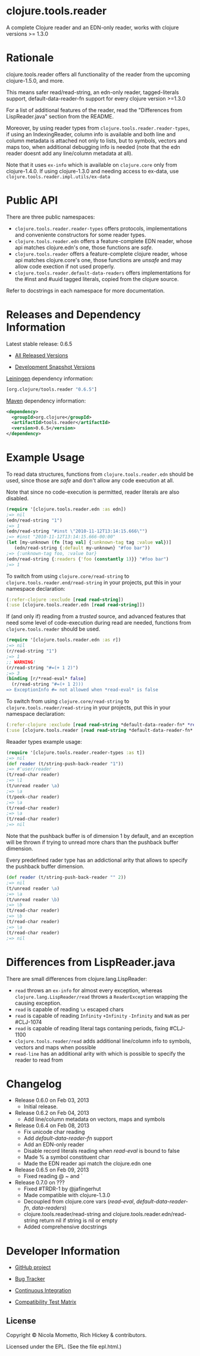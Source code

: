clojure.tools.reader
========================================

A complete Clojure reader and an EDN-only reader, works with clojure versions >= 1.3.0

Rationale
========================================

clojure.tools.reader offers all functionality of the reader from the upcoming clojure-1.5.0, and more.

This means safer read/read-string, an edn-only reader, tagged-literals support, default-data-reader-fn support for every clojure version >=1.3.0

For a list of additional features of the reader, read the "Differences from LispReader.java" section from the README.

Moreover, by using reader types from `clojure.tools.reader.reader-types`, if using an IndexingReader, column info is available and both line and column metadata is attached not only to lists, but to symbols, vectors and maps too, when additional debugging info is needed (note that the edn reader doesnt add any line/column metadata at all).

Note that it uses `ex-info` which is available on `clojure.core` only from clojure-1.4.0.
If using clojure-1.3.0 and needing access to ex-data, use `clojure.tools.reader.impl.utils/ex-data`

Public API
========================================

There are three public namespaces:
* `clojure.tools.reader.reader-types` offers protocols, implementations and conveniente constructors for some reader types.
* `clojure.tools.reader.edn` offers a feature-complete EDN reader, whose api matches clojure.edn's one, those functions are *safe*.
* `clojure.tools.reader` offers a feature-complete clojure reader, whose api matches clojure.core's one, those functions are *unsafe* and may allow code exection if not used properly.
* `clojure.tools.reader.default-data-readers` offers implementations for the #inst and #uuid tagged literals, copied from the clojure source.

Refer to docstrings in each namespace for more documentation.

Releases and Dependency Information
========================================

Latest stable release: 0.6.5

* [All Released Versions](http://search.maven.org/#search%7Cgav%7C1%7Cg%3A%22org.clojure%22%20AND%20a%3A%22tools.reader%22)

* [Development Snapshot Versions](https://oss.sonatype.org/index.html#nexus-search;gav%7Eorg.clojure%7Etools.reader%7E%7E%7E)

[Leiningen](https://github.com/technomancy/leiningen) dependency information:

```clojure
[org.clojure/tools.reader "0.6.5"]
```
[Maven](http://maven.apache.org/) dependency information:

```xml
<dependency>
  <groupId>org.clojure</groupId>
  <artifactId>tools.reader</artifactId>
  <version>0.6.5</version>
</dependency>
```
Example Usage
========================================

To read data structures, functions from `clojure.tools.reader.edn` should be used, since those are *safe* and don't allow any code execution at all.

Note that since no code-execution is permitted, reader literals are also disabled.

```clojure
(require '[clojure.tools.reader.edn :as edn])
;=> nil
(edn/read-string "1")
;=> 1
(edn/read-string "#inst \"2010-11-12T13:14:15.666\"")
;=> #inst "2010-11-12T13:14:15.666-00:00"
(let [my-unknown (fn [tag val] {:unknown-tag tag :value val})]
   (edn/read-string {:default my-unknown} "#foo bar"))
;=> {:unknown-tag foo, :value bar}
(edn/read-string {:readers {'foo (constantly 1)}} "#foo bar")
;=> 1
```

To switch from using `clojure.core/read-string` to `clojure.tools.reader.end/read-string` in your projects, put this in your namespace declaration:
```clojure
(:refer-clojure :exclude [read read-string])
(:use [clojure.tools.reader.edn [read read-string]])
```

If (and only if) reading from a *trusted* source, and advanced features that need some level of code-execution during read are needed, functions from `clojure.tools.reader` should be used.
```clojure
(require '[clojure.tools.reader.edn :as r])
;=> nil
(r/read-string "1")
;=> 1
;; WARNING!
(r/read-string "#=(+ 1 2)")
;=> 3
(binding [r/*read-eval* false]
  (r/read-string "#=(+ 1 2)))
=> ExceptionInfo #= not allowed when *read-eval* is false
```

To switch from using `clojure.core/read-string` to `clojure.tools.reader/read-string` in your projects, put this in your namespace declaration:
```clojure
(:refer-clojure :exclude [read read-string *default-data-reader-fn* *read-eval* *data-readers*])
(:use [clojure.tools.reader [read read-string *default-data-reader-fn* *read-eval* *data-readers*]])
```

Reaader types example usage:
```clojure
(require '[clojure.tools.reader.reader-types :as t])
;=> nil
(def reader (t/string-push-back-reader "1"))
;=> #'user/reader
(t/read-char reader)
;=> \1
(t/unread reader \a)
;=> \a
(t/peek-char reader)
;=> \a
(t/read-char reader)
;=> \a
(t/read-char reader)
;=> nil
```
Note that the pushback buffer is of dimension 1 by default, and an exception will be thrown if trying to
unread more chars than the pushback buffer dimension.

Every predefined rader type has an addictional arity that allows to specify the pushback buffer dimension.

```clojure
(def reader (t/string-push-back-reader "" 2))
;=> nil
(t/unread reader \a)
;=> \a
(t/unread reader \b)
;=> \b
(t/read-char reader)
;=> \b
(t/read-char reader)
;=> \a
(t/read-char reader)
;=> nil
```

Differences from LispReader.java
========================================

There are small differences from clojure.lang.LispReader:

* `read` throws an `ex-info` for almost every exception, whereas `clojure.lang.LispReader/read` throws a `ReaderException` wrapping the causing exception.
* `read` is capable of reading `\x` escaped chars
* `read` is capable of reading `Infinity` `+Infinity` `-Infinity` and `NaN` as per #CLJ-1074
* `read` is capable of reading literal tags contaning periods, fixing #CLJ-1100
* `clojure.tools.reader/read` adds additional line/column info to symbols, vectors and maps when possible
* `read-line` has an additional arity with which is possible to specify the reader to read from

Changelog
========================================

* Release 0.6.0 on Feb 03, 2013
  * Initial release.
* Release 0.6.2 on Feb 04, 2013
  * Add line/column metadata on vectors, maps and symbols
* Release 0.6.4 on Feb 08, 2013
  * Fix unicode char reading
  * Add *default-data-reader-fn* support
  * Add an EDN-only reader
  * Disable record literals reading when *read-eval* is bound to false
  * Made \% a symbol constituent char
  * Made the EDN reader api match the clojure.edn one
* Release 0.6.5 on Feb 09, 2013
  * Fixed reading \@ \~ and \`
* Release 0.7.0 on ???
  * Fixed #TRDR-1 by @jafingerhut
  * Made compatible with clojure-1.3.0
  * Decoupled from clojure.core vars (*read-eval*, *default-data-reader-fn*, *data-readers*)
  * clojure.tools.reader/read-string and clojure.tools.reader.edn/read-string return nil if string is nil or empty
  * Added comprehensive docstrings

Developer Information
========================================

* [GitHub project](https://github.com/clojure/tools.reader)

* [Bug Tracker](http://dev.clojure.org/jira/browse/TRDR)

* [Continuous Integration](http://build.clojure.org/job/tools.reader/)

* [Compatibility Test Matrix](http://build.clojure.org/job/tools.reader-test-matrix/)

## License

Copyright © Nicola Mometto, Rich Hickey & contributors.

Licensed under the EPL. (See the file epl.html.)
